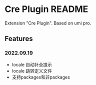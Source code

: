 # Cre Plugin README

Extension "Cre Plugin". Based on umi pro.

## Features

### 2022.09.19

- locale 自动补全提示
- locale 跳转定义文件
- 支持packages和非packages
